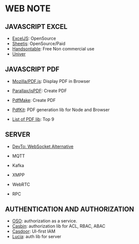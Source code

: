 # WEB NOTE

## JAVASCRIPT EXCEL

- [ExcelJS](https://github.com/exceljs/exceljs): OpenSource
- [Sheetjs](https://sheetjs.com/): OpenSource/Paid
- [Handsontable](https://handsontable.com/): Free Non commercial use
- [Univer](https://univer.ai/)

## JAVASCRIPT PDF

- [Mozilla/PDF.js](https://mozilla.github.io/pdf.js/): Display PDF in Browser
- [Parallax/jsPDF](https://github.com/parallax/jsPDF): Create PDF
- [PdfMake](https://github.com/bpampuch/pdfmake): Create PDF
- [PdfKit](https://pdfkit.org/): PDF generation lib for Node and Browser

- [List of PDF lib](https://byby.dev/js-pdf-libs): Top 9

## SERVER

- [DevTo: WebSocket Alternative](https://dev.to/ably/alternatives-to-websockets-for-realtime-features-4mkp)

- MQTT
- Kafka
- XMPP
- WebRTC
- RPC

## AUTHENTICATION AND AUTHORIZATION

- [OSO](https://www.osohq.com/): authorization as a service.
- [Casbin](https://casbin.org/): authorization lib for ACL, RBAC, ABAC
- [Casdoor](https://casdoor.org/): UI-first IAM
- [Lucia](https://github.com/lucia-auth/lucia): auth lib for server
